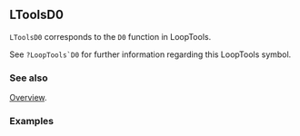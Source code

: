 ## LToolsD0

`LToolsD0` corresponds to the `D0` function in LoopTools.

See ``?LoopTools`D0`` for further information regarding this LoopTools symbol.

### See also

[Overview](Extra/FeynHelpers.md).

### Examples